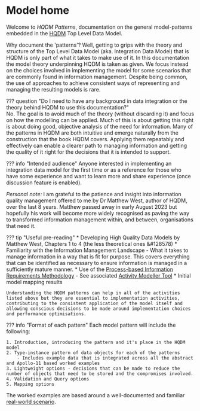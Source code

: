 # Model home

Welcome to *HQDM Patterns*, documentation on the general model-patterns embedded in the [HQDM](https://www.oreilly.com/library/view/developing-high-quality/9780123751065/) Top Level Data Model.

Why document the 'patterns'?  Well, getting to grips with the theory and structure of the Top Level Data Model (aka. Integration Data Model) that is HQDM is only part of what it takes to make use of it.  In this documentation the model theory underpinning HQDM is taken as given.  We focus instead on the choices involved in implementing the model for some scenarios that are commonly found in information management.  Despite being common, the use of approaches to achieve consistent ways of representing and managing the resulting models is rare.

??? question "Do I need to have any background in data integration or the theory behind HQDM to use this documentation?"  
    No.  The goal is to avoid much of the theory (without discarding it) and focus on how the modelling can be applied.  Much of this is about getting this right is about doing good, objective analysis of the need for information.  Many of the patterns in HQDM are both intuitive and emerge naturally from the construction that the book HQDM covers.  Applying them repeatably and effectively can enable a clearer path to managing information and getting the quality of it right for the decisions that it is intended to support.

??? info "Intended audience"
    Anyone interested in implementing an integration data model for the first time or as a reference for those who have some experience and want to learn more and share experience (once discussion feature is enabled).

*Personal note:* I am grateful to the patience and insight into information quality management offered to me by Dr Matthew West, author of HQDM, over the last 8 years.  Matthew passed away in early August 2023 but hopefully his work will become more widely recognised as paving the way to transformed information management within, and between, organisations that need it.

??? tip "Useful pre-reading"
    * Developing High Quality Data Models by Matthew West, Chapters 1 to 4 (the less theoretical ones &#128578)
    * Familiarity with the Information Management Landscape
        - What it takes to manage information in a way that is fit for purpose.  This covers everything that can be identified as necessary to ensure information is managed in a sufficiently mature manner. 
    * Use of the [Process-based Information Requirements Methodology](https://github.com/Apollo-Protocol/information-requirement-methodology)
        - See associated [Activity Modeller Tool](https://apollo-protocol.github.io/4d-activity-editor/)
    * Initial model mapping results

    Understanding the HQDM patterns can help in all of the activities listed above but they are essential to implementation activities, contributing to the consistent application of the model itself and allowing conscious decisions to be made around implementation choices and performance optimisations.

??? info "Format of each pattern"
    Each model pattern will include the following:

    1. Introduction, introducing the pattern and it's place in the HQDM model
    2. Type-instance pattern of data objects for each of the patterns
        - Includes example data that is integrated across all the abstract and Apollo-11 based worked examples
    3. Lightweight options - decisions that can be made to reduce the number of objects that need to be stored and the compromises involved.
    4. Validation and Query options
    5. Mapping options

The worked examples are based around a well-documented and familiar [real-world scenario](./scenario.md).